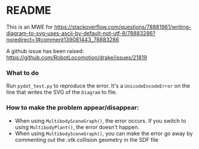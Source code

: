 # README
This is an MWE for https://stackoverflow.com/questions/78881961/writing-diagram-to-svg-uses-ascii-by-default-not-utf-8/78883286?noredirect=1#comment139081443_78883286

A github issue has been raised: https://github.com/RobotLocomotion/drake/issues/21819

### What to do
Run `pydot_test.py` to reproduce the error. It's a `UnicodeEncodeError` on the line that writes the SVG of the `Diagram` to file.

### How to make the problem appear/disappear:
- When using `MultibodySceneGraph()`, the error occurs. If you switch to using `MultibodyPlant()`, the error doesn't happen.
- When using `MultibodySceneGraph()`, you can make the error go away by commenting out the .vtk collision geometry in the SDF file